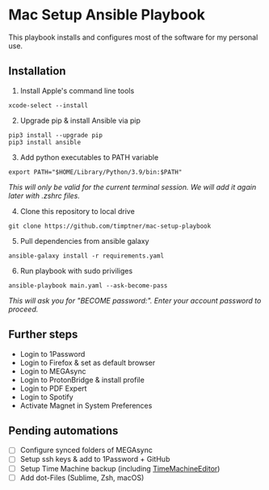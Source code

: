 # Mac Setup Ansible Playbook

This playbook installs and configures most of the software for my personal use.

## Installation

1. Install Apple's command line tools

```shell
xcode-select --install
```

2. Upgrade pip & install Ansible via pip

```shell
pip3 install --upgrade pip
pip3 install ansible
```

3. Add python executables to PATH variable

```shell
export PATH="$HOME/Library/Python/3.9/bin:$PATH"
```

_This will only be valid for the current terminal session. We will add it again later with .zshrc files._

4. Clone this repository to local drive

```shell
git clone https://github.com/timptner/mac-setup-playbook
```

5. Pull dependencies from ansible galaxy

```shell
ansible-galaxy install -r requirements.yaml
```

6. Run playbook with sudo priviliges

```shell
ansible-playbook main.yaml --ask-become-pass
```

_This will ask you for "BECOME password:". Enter your account password to proceed._

## Further steps

- Login to 1Password
- Login to Firefox & set as default browser
- Login to MEGAsync
- Login to ProtonBridge & install profile
- Login to PDF Expert
- Login to Spotify
- Activate Magnet in System Preferences

## Pending automations

- [ ] Configure synced folders of MEGAsync
- [ ] Setup ssh keys & add to 1Password + GitHub
- [ ] Setup Time Machine backup (including [TimeMachineEditor](https://tclementdev.com/timemachineeditor/))
- [ ] Add dot-Files (Sublime, Zsh, macOS)
